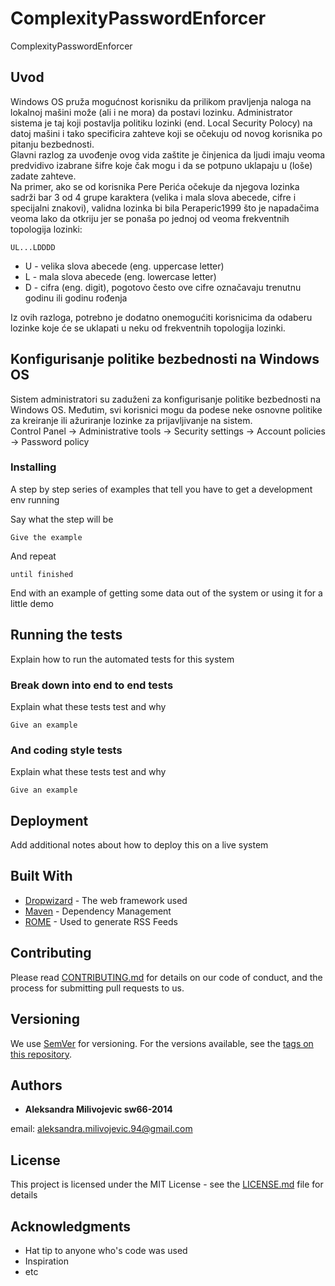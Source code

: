 # ComplexityPasswordEnforcer
ComplexityPasswordEnforcer

## Uvod

Windows OS pruža mogućnost korisniku da prilikom pravljenja naloga na lokalnoj mašini može (ali i ne mora) da postavi lozinku. Administrator sistema je taj koji postavlja politiku lozinki (end. Local Security Polocy) na datoj mašini i tako specificira zahteve koji se očekuju od novog korisnika po pitanju bezbednosti.  
Glavni razlog za uvođenje ovog vida zaštite je činjenica da ljudi imaju veoma predvidivo izabrane šifre koje čak mogu i da se potpuno uklapaju u (loše) zadate zahteve.  
Na primer, ako se od korisnika Pere Perića očekuje da njegova lozinka sadrži bar 3 od 4 grupe karaktera (velika i mala slova abecede, cifre i specijalni znakovi), validna lozinka bi bila Peraperic1999 što je napadačima veoma lako da otkriju jer se ponaša po jednoj od veoma frekventnih topologija lozinki: 
```
UL...LDDDD  
```
- U - velika slova abecede (eng. uppercase letter)  
- L - mala slova abecede (eng. lowercase letter)  
- D - cifra (eng. digit), pogotovo često ove cifre označavaju trenutnu godinu ili godinu rođenja   

Iz ovih razloga, potrebno je dodatno onemogućiti korisnicima da odaberu lozinke koje će se uklapati u neku od frekventnih topologija lozinki.

## Konfigurisanje politike bezbednosti na Windows OS

Sistem administratori su zaduženi za konfigurisanje politike bezbednosti na Windows OS. Međutim, svi korisnici mogu da podese neke osnovne politike za kreiranje ili ažuriranje lozinke za prijavljivanje na sistem.  
Control Panel -> Administrative tools -> Security settings -> Account policies -> Password policy  


### Installing

A step by step series of examples that tell you have to get a development env running

Say what the step will be

```
Give the example
```

And repeat

```
until finished
```

End with an example of getting some data out of the system or using it for a little demo

## Running the tests

Explain how to run the automated tests for this system

### Break down into end to end tests

Explain what these tests test and why

```
Give an example
```

### And coding style tests

Explain what these tests test and why

```
Give an example
```

## Deployment

Add additional notes about how to deploy this on a live system

## Built With

* [Dropwizard](http://www.dropwizard.io/1.0.2/docs/) - The web framework used
* [Maven](https://maven.apache.org/) - Dependency Management
* [ROME](https://rometools.github.io/rome/) - Used to generate RSS Feeds

## Contributing

Please read [CONTRIBUTING.md](https://gist.github.com/PurpleBooth/b24679402957c63ec426) for details on our code of conduct, and the process for submitting pull requests to us.

## Versioning

We use [SemVer](http://semver.org/) for versioning. For the versions available, see the [tags on this repository](https://github.com/your/project/tags). 

## Authors

* **Aleksandra Milivojevic sw66-2014** 

email: aleksandra.milivojevic.94@gmail.com

## License

This project is licensed under the MIT License - see the [LICENSE.md](LICENSE.md) file for details

## Acknowledgments

* Hat tip to anyone who's code was used
* Inspiration
* etc
